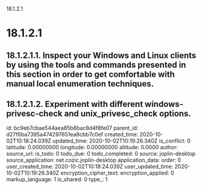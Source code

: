 18.1.2.1

# 18.1.2.1
## 18.1.2.1.1. Inspect your Windows and Linux clients by using the tools and commands presented in this section in order to get comfortable with manual local enumeration techniques.
## 18.1.2.1.2. Experiment with different windows-privesc-check and unix_privesc_check options.

id: bc9eb7cbae544aea85b8bac8d4f8fe07
parent_id: d27f6ba7395a474297651ea8cbb7c0ef
created_time: 2020-10-02T10:18:24.039Z
updated_time: 2020-10-02T10:19:26.340Z
is_conflict: 0
latitude: 0.00000000
longitude: 0.00000000
altitude: 0.0000
author: 
source_url: 
is_todo: 0
todo_due: 0
todo_completed: 0
source: joplin-desktop
source_application: net.cozic.joplin-desktop
application_data: 
order: 0
user_created_time: 2020-10-02T10:18:24.039Z
user_updated_time: 2020-10-02T10:19:26.340Z
encryption_cipher_text: 
encryption_applied: 0
markup_language: 1
is_shared: 0
type_: 1